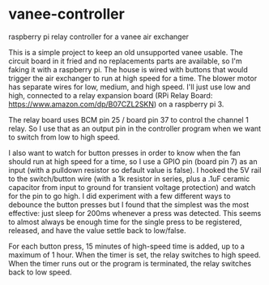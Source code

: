 # vanee-controller
raspberry pi relay controller for a vanee air exchanger

This is a simple project to keep an old unsupported vanee usable. The circuit board in it fried and no replacements parts are available, so I'm faking it with a raspberry pi. The house is wired with buttons that would trigger the air exchanger to run at high speed for a time. The blower motor has separate wires for low, medium, and high speed. I'll just use low and high, connected to a relay expansion board (RPi Relay Board: https://www.amazon.com/dp/B07CZL2SKN) on a raspberry pi 3. 

The relay board uses BCM pin 25 / board pin 37 to control the channel 1 relay. So I use that as an output pin in the controller program when we want to switch from low to high speed. 

I also want to watch for button presses in order to know when the fan should run at high speed for a time, so I use a GPIO pin (board pin 7) as an input (with a pulldown resistor so default value is false). I hooked the 5V rail to the switch/button wire (with a 1k resistor in series, plus a .1uF ceramic capacitor from input to ground for transient voltage protection) and watch for the pin to go high. I did experiment with a few different ways to debounce the button presses but I found that the simplest was the most effective: just sleep for 200ms whenever a press was detected. This seems to almost always be enough time for the single press to be registered, released, and have the value settle back to low/false.

For each button press, 15 minutes of high-speed time is added, up to a maximum of 1 hour. When the timer is set, the relay switches to high speed. When the timer runs out or the program is terminated, the relay switches back to low speed.
